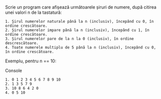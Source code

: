 Scrie un program care afișează următoarele șiruri de numere, după citirea unei valori n de la tastatură:

    1. Șirul numerelor naturale până la n (inclusiv), începând cu 0, în ordine crescătoare.
    2. Șirul numerelor impare până la n (inclusiv), începând cu 1, în ordine crescătoare.
    3. Șirul numerelor pare de la n la 0 (inclusiv), în ordine descrescătoare.
    4. Toate numerele multiplu de 5 până la n (inclusiv), începând cu 0, în ordine crescătoare.

Exemplu, pentru n == 10:

Console

    1. 0 1 2 3 4 5 6 7 8 9 10
    2. 1 3 5 7 9
    3. 10 8 6 4 2 0
    4. 0 5 10

